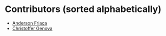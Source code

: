 Contributors (sorted alphabetically)
============================================

 * [Anderson Friaça](https://github.com/AndersonFriaca)
 * [Christoffer Genova](https://github.com/ChristofferGenova)